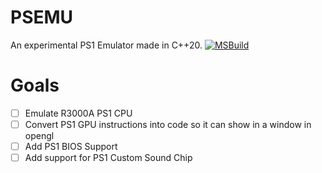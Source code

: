 # PSEMU
An experimental PS1 Emulator made in C++20.
[![MSBuild](https://github.com/Cherrytree56567/PSEMU/actions/workflows/msbuild.yml/badge.svg)](https://github.com/Cherrytree56567/PSEMU/actions/workflows/msbuild.yml)

# Goals
- [ ] Emulate R3000A PS1 CPU
- [ ] Convert PS1 GPU instructions into code so it can show in a window in opengl
- [ ] Add PS1 BIOS Support
- [ ] Add support for PS1 Custom Sound Chip
